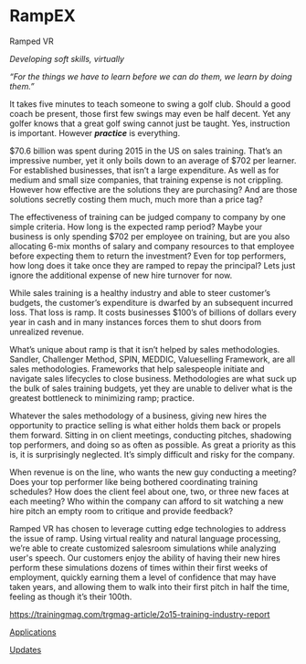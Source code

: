 # RampEX

Ramped VR

*Developing soft skills, virtually*

*“For the things we have to learn before we can do them, we learn by doing them.”*

It takes five minutes to teach someone to swing a golf club. Should a good coach be present, those first few swings may even be half decent. Yet any golfer knows that a great golf swing cannot just be taught. Yes, instruction is important. However ***practice*** is everything.

$70.6 billion was spent during 2015 in the US on sales training. That’s an impressive number, yet it only boils down to an average of $702 per learner. For established businesses, that isn’t a large expenditure. As well as for medium and small size companies, that training expense is not crippling. However how effective are the solutions they are purchasing? And are those solutions secretly costing them much, much more than a price tag?

The effectiveness of training can be judged company to company by one simple criteria. How long is the expected ramp period? Maybe your business is only spending $702 per employee on training, but are you also allocating 6-mix months of salary and company resources to that employee before expecting them to return the investment? Even for top performers, how long does it take once they are ramped to repay the principal? Lets just ignore the additional expense of new hire turnover for now.

While sales training is a healthy industry and able to steer customer’s budgets, the customer’s expenditure is dwarfed by an subsequent incurred loss. That loss is ramp. It costs businesses $100’s of billions of dollars every year in cash and in many instances forces them to shut doors from unrealized revenue.

What’s unique about ramp is that it isn’t helped by sales methodologies. Sandler, Challenger Method, SPIN, MEDDIC, Valueselling Framework, are all sales methodologies. Frameworks that help salespeople initiate and navigate sales lifecycles to close business. Methodologies are what suck up the bulk of sales training budgets, yet they are unable to deliver what is the greatest bottleneck to minimizing ramp; practice.

Whatever the sales methodology of a business, giving new hires the opportunity to practice selling is what either holds them back or propels them forward. Sitting in on client meetings, conducting pitches, shadowing top performers, and doing so as often as possible. As great a priority as this is, it is surprisingly neglected. It’s simply difficult and risky for the company.

When revenue is on the line, who wants the new guy conducting a meeting? Does your top performer like being bothered coordinating training schedules? How does the client feel about one, two, or three new faces at each meeting? Who within the company can afford to sit watching a new hire pitch an empty room to critique and provide feedback?

Ramped VR has chosen to leverage cutting edge technologies to address the issue of ramp. Using virtual reality and natural language processing, we’re able to create customized salesroom simulations while analyzing user's speech. Our customers enjoy the ability of having their new hires perform these simulations dozens of times within their first weeks of employment, quickly earning them a level of confidence that may have taken years, and allowing them to walk into their first pitch in half the time, feeling as though it’s their 100th.

https://trainingmag.com/trgmag-article/2o15-training-industry-report

[Applications](RampEX%200782a02ffe1c4ecb9dd8012801367a53/Applications%20fd91f95bdeef4912bbaf91dc4b1c66a9.md)

[Updates](RampEX%200782a02ffe1c4ecb9dd8012801367a53/Updates%207b1cefcaf3124762a0ec6162739218be.md)